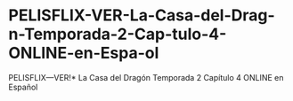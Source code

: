 # PELISFLIX-VER-La-Casa-del-Drag-n-Temporada-2-Cap-tulo-4-ONLINE-en-Espa-ol
PELISFLIX—VER!* La Casa del Dragón Temporada 2 Capítulo 4 ONLINE en Español
